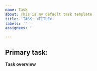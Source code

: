 ```yaml
---
name: Task
about: This is my default task template
title: 'TASK: <TITLE>'
labels: ''
assignees: ''

---
```


## Primary task:

**Task overview**
